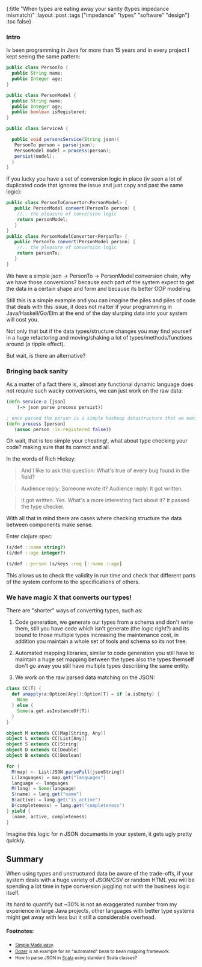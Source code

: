 {:title "When types are eating away your sanity (types impedance mismatch)"
 :layout :post
 :tags  ["impedance" "types" "software" "design"]
 :toc false}

### Intro
Iv been programming in Java for more than 15 years and in every project I kept seeing the same pattern:

```java
public class PersonTo {
  public String name;
  public Integer age;
}

public class PersonModel {
  public String name;
  public Integer age;
  public boolean isRegistered;
}

public class ServiceA {

  public void personsService(String json){
   PersonTo person = parse(json);
   PersonModel model = process(person);
   persist(model);
  }
}

```

If you lucky you have a set of conversion logic in place (iv seen a lot of duplicated code that ignores the issue and just copy and past the same logic):


```java
public class PersonToConvertor<PersonModel> {
   public PersonModel convert(PersonTo person) {
    //.. the pleasure of conversion logic
    return personModel;
   }
}
public class PersonModelConvertor<PersonTo> {
   public PersonTo convert(PersonModel person) {
    //.. the pleasure of conversion logic
    return personTo;
   }
}
```

We have a simple json -> PersonTo -> PersonModel conversion chain, why we have those conversions? because each part of the system expect to get the data in a certain shape and form and because its better OOP modeling.

Still this is a simple example and you can imagine the piles and piles of code that deals with this issue, it does not matter if your programming in Java/Haskell/Go/Elm at the end of the day slurping data into your system will cost you.

Not only that but if the data types/structure changes you may find yourself in a huge refactoring and moving/shaking a lot of types/methods/functions around (a ripple effect).

But wait, is there an alternative?

### Bringing back sanity

As a matter of a fact there is, almost any functional dynamic language does not require such wacky conversions, we can just work on the raw data:

```clojure
(defn service-a [json]
    (-> json parse process persist))

; once parsed the person is a simple hashmap datastructure that we manipulate
(defn process [person]
   (assoc person :is-registered false))
```

Oh wait, that is too simple your cheating!, what about type checking your code? making sure that its correct and all.


In the words of Rich Hickey:

>And I like to ask this question: What's true of every bug found in the field?

>Audience reply: Someone wrote it? Audience reply: It got written.

>It got written. Yes. What's a more interesting fact about it? It passed the type checker.

With all that in mind there are cases where checking structure the data between components make sense.

Enter clojure.spec:

```clojure
(s/def ::name string?)
(s/def ::age integer?)

(s/def ::person (s/keys :req [::name ::age]
```

This allows us to check the validity in run time and check that different parts of the system conform to the specifications of others.

### We have magic X that converts our types!

There are "shorter" ways of converting types, such as:

1. Code generation, we generate our types from a schema and don't write them, still you have code which isn't generate (the logic right?) and its bound to those multiple types increasing the maintenance cost, in addition you maintain a whole set of tools and schema so its not free.

2. Automated mapping libraries, similar to code generation you still have to maintain a huge set mapping between the types also the types themself don't go away you still have multiple types describing the same entity.

3. We work on the raw parsed data matching on the JSON:

```scala
class CC[T] {
  def unapply(a:Option[Any]):Option[T] = if (a.isEmpty) {
    None
  } else {
    Some(a.get.asInstanceOf[T])
  }
}

object M extends CC[Map[String, Any]]
object L extends CC[List[Any]]
object S extends CC[String]
object D extends CC[Double]
object B extends CC[Boolean]

for {
  M(map) <- List(JSON.parseFull(jsonString))
  L(languages) = map.get("languages")
  language <- languages
  M(lang) = Some(language)
  S(name) = lang.get("name")
  B(active) = lang.get("is_active")
  D(completeness) = lang.get("completeness")
} yield {
  (name, active, completeness)
}
```

Imagine this logic for n JSON documents in your system, it gets ugly pretty quickly.

## Summary

When using types and unstructured data be aware of the trade-offs, if your system deals with a huge variety of JSON/CSV or random HTML you will be spending a lot time in type conversion juggling not with the business logic itself.

Its hard to quantify but ~30% is not an exaggerated number from my experience in large Java projects, other languages with better type systems might get away with less but it still a considerable overhead.

#### Footnotes:

* <small>[Simple Made easy](https://github.com/matthiasn/talk-transcripts/blob/master/Hickey_Rich/SimpleMadeEasy.md).</small>
* <small>[Dozer](http://dozer.sourceforge.net/) is an example for an "automated" bean to bean mapping framework.</small>
* <small> How to parse JSON in [Scala](https://stackoverflow.com/questions/4170949/how-to-parse-json-in-scala-using-standard-scala-classes) using standard Scala classes?</small>


